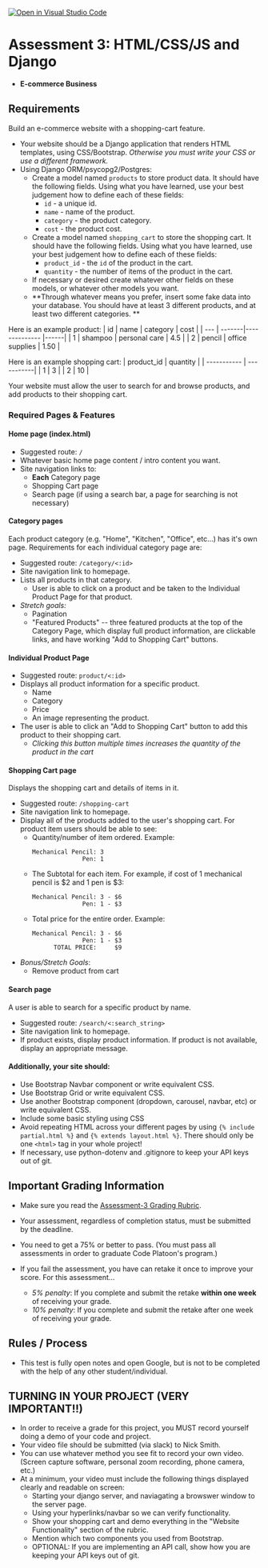[![Open in Visual Studio Code](https://classroom.github.com/assets/open-in-vscode-c66648af7eb3fe8bc4f294546bfd86ef473780cde1dea487d3c4ff354943c9ae.svg)](https://classroom.github.com/online_ide?assignment_repo_id=10541601&assignment_repo_type=AssignmentRepo)
# Assessment 3: HTML/CSS/JS and Django
- **E-commerce Business**

## Requirements

Build an e-commerce website with a shopping-cart feature. 
- Your website should be a Django application that renders HTML templates, using CSS/Bootstrap. *Otherwise you must write your CSS or use a different framework.*
- Using Django ORM/psycopg2/Postgres:
    - Create a model named `products` to store product data. It should have the following fields. Using what you have learned, use your best judgement how to define each of these fields:
        - `id` - a unique id.
        - `name` - name of the product.
        - `category` - the product category.
        - `cost` - the product cost.
    - Create a model named `shopping_cart` to store the shopping cart. It should have the following fields. Using what you have learned, use your best judgement how to define each of these fields:
        - `product_id` - the `id` of the product in the cart.
        - `quantity` - the number of items of the product in the cart.
    - If necessary or desired create whatever other fields on these models, or whatever other models you want.
    - **Through whatever means you prefer, insert some fake data into your database. You should have at least 3 different products, and at least two different categories. **
    
Here is an example product:
| id  | name   | category      | cost |
| --- | -------|-------------- |------|
| 1  | shampoo | personal care | 4.5 |
| 2  | pencil  | office supplies | 1.50 |

Here is an example shopping cart:
| product_id  | quantity   |
| ----------- | -----------|
| 1           | 3          |
| 2           | 10         | 


Your website must allow the user to search for and browse products, and add products to their shopping cart.

### Required Pages & Features

#### **Home page** (index.html)
- Suggested route: `/`
- Whatever basic home page content / intro content you want.
- Site navigation links to:
  - **Each** Category page
  - Shopping Cart page
  - Search page (if using a search bar, a page for searching is not necessary)

#### **Category pages**
Each product category (e.g. "Home", "Kitchen", "Office", etc...) has it's own page. Requirements for each individual category page are:

- Suggested route: `/category/<:id>`
- Site navigation link to homepage.
- Lists all products in that category. 
  - User is able to click on a product and be taken to the Individual Product Page for that product.
- *Stretch goals:* 
  - Pagination
  - "Featured Products" -- three featured products at the top of the Category Page, which display full product information, are clickable links, and have working "Add to Shopping Cart" buttons.

#### **Individual Product Page**
- Suggested route: `product/<:id>`
- Displays all product information for a specific product.
  - Name
  - Category
  - Price
  - An image representing the product. 
- The user is able to click an "Add to Shopping Cart" button to add this product to their shopping cart.
  - *Clicking this button multiple times increases the quantity of the product in the cart*

#### **Shopping Cart page**
Displays the shopping cart and details of items in it.

  - Suggested route: `/shopping-cart`
  - Site navigation link to homepage.
  - Display all of the products added to the user's shopping cart. For product item users should be able to see:
    - Quantity/number of item ordered. Example: 
        ```
        Mechanical Pencil: 3 
                      Pen: 1
        ```
    - The Subtotal for each item. For example, if cost of 1 mechanical pencil is $2 and 1 pen is $3: 
      ```
      Mechanical Pencil: 3 - $6
                    Pen: 1 - $3 
      ```
    - Total price for the entire order. Example:
      ```
      Mechanical Pencil: 3 - $6
                    Pen: 1 - $3 
            TOTAL PRICE:     $9
      ```
  - *Bonus/Stretch Goals*: 
    - Remove product from cart

#### **Search page**
A user is able to search for a specific product by name.
- Suggested route: `/search/<:search_string>`
- Site navigation link to homepage.
- If product exists, display product information. If product is not available, display an appropriate message. 

#### Additionally, your site should:
  - Use Bootstrap Navbar component or write equivalent CSS.
  - Use Bootstrap Grid or write equivalent CSS.
  - Use another Bootstrap component (dropdown, carousel, navbar, etc) or write equivalent CSS.
  - Include some basic styling using CSS
  - Avoid repeating HTML across your different pages by using `{% include partial.html %}` and `{% extends layout.html %}`. There should only be one `<html>` tag in your whole project!
  - If necessary, use python-dotenv and .gitignore to keep your API keys out of git.

## Important Grading Information
- Make sure you read the [Assessment-3 Grading Rubric](https://docs.google.com/spreadsheets/d/1-YjVU8Wt7qgW8yOImASqB2uYiLBu93dVJuLYjUlEIgk/edit?usp=sharing).
- Your assessment, regardless of completion status, must be submitted by the deadline. 

- You need to get a 75% or better to pass. (You must pass all assessments in order to graduate Code Platoon's program.)
- If you fail the assessment, you have can retake it once to improve your score. For this assessment... 
  - *5% penalty*: If you complete and submit the retake **within one week** of receiving your grade.
  - *10% penalty*: If you complete and submit the retake after one week of receiving your grade.

## Rules / Process
- This test is fully open notes and open Google, but is not to be completed with the help of any other student/individual.

## TURNING IN YOUR PROJECT (VERY IMPORTANT!!) ##
- In order to receive a grade for this project, you MUST record yourself doing a demo of your code and project. 
- Your video file should be submitted (via slack) to Nick Smith. 
- You can use whatever method you see fit to record your own video. (Screen capture software, personal zoom recording, phone camera, etc.)  
- At a minimum, your video must include the following things displayed clearly and readable on screen:
    - Starting your django server, and naviagating a browswer window to the server page. 
    - Using your hyperlinks/navbar so we can verify functionality.
    - Show your shopping cart and demo everything in the "Website Functionality" section of the rubric.
    - Mention which two components you used from Bootstrap. 
    - OPTIONAL: If you are implementing an API call, show how you are keeping your API keys out of git. 
